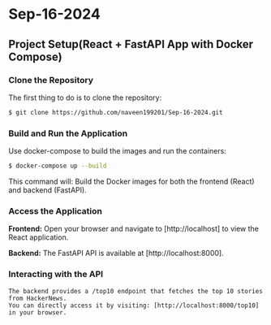 # Sep-16-2024

## Project Setup(React + FastAPI App with Docker Compose)

### Clone the Repository

The first thing to do is to clone the repository:

```sh
$ git clone https://github.com/naveen199201/Sep-16-2024.git

```
### Build and Run the Application

Use docker-compose to build the images and run the containers:

```sh
$ docker-compose up --build
```
This command will:
    Build the Docker images for both the frontend (React) and backend (FastAPI).

### Access the Application

**Frontend:** 
Open your browser and navigate to [http://localhost] to view the React application.

**Backend:** 
The FastAPI API is available at [http://localhost:8000].

### Interacting with the API

    The backend provides a /top10 endpoint that fetches the top 10 stories from HackerNews.
    You can directly access it by visiting: [http://localhost:8000/top10] in your browser.


